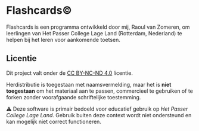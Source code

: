 # Flashcards©

Flashcards is een programma ontwikkeld door mij, Raoul van Zomeren, om leerlingen van Het Passer College Lage Land (Rotterdam, Nederland) te helpen bij het leren voor aankomende toetsen.

## Licentie

Dit project valt onder de [CC BY-NC-ND 4.0](https://creativecommons.org/licenses/by-nc-nd/4.0/deed.nl) licentie.

Herdistributie is toegestaan met naamsvermelding, maar het is **niet toegestaan** om het materiaal aan te passen, commercieel te gebruiken of te forken zonder voorafgaande schriftelijke toestemming.

⚠️ Deze software is primair bedoeld voor educatief gebruik op *Het Passer College Lage Land*. Gebruik buiten deze context wordt niet ondersteund en kan mogelijk niet correct functioneren.